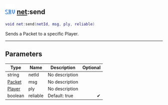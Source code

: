 ## <img src="../../.gitbook/assets/server.png" width="32" height="32" /> [net](../net/README.md):send

```lua
void net:send(netId, msg, ply, reliable)
```

Sends a Packet to a specific Player.

-----------------
## Parameters

| Type   | Name | Description | Optional |
| ------ | ---- | ----------- | -------: |
| string | netId | No description |  |
| [Packet](../packet/README.md) | msg | No description |  |
| [Player](../player/README.md) | ply | No description |  |
| boolean | reliable | Default: true | ✔ |
